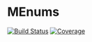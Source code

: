 # MEnums

[![Build Status](https://github.com/jlapeyre/MEnums.jl/actions/workflows/CI.yml/badge.svg?branch=main)](https://github.com/jlapeyre/MEnums.jl/actions/workflows/CI.yml?query=branch%3Amain)
[![Coverage](https://codecov.io/gh/jlapeyre/MEnums.jl/branch/main/graph/badge.svg)](https://codecov.io/gh/jlapeyre/MEnums.jl)
